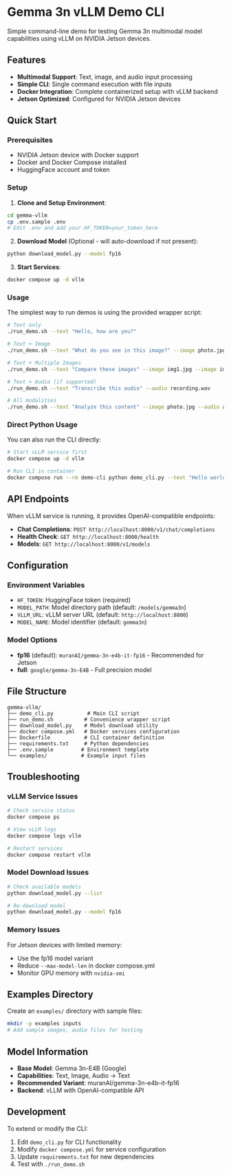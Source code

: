 # Gemma 3n vLLM Demo CLI

Simple command-line demo for testing Gemma 3n multimodal model capabilities using vLLM on NVIDIA Jetson devices.

## Features

- **Multimodal Support**: Text, image, and audio input processing
- **Simple CLI**: Single command execution with file inputs
- **Docker Integration**: Complete containerized setup with vLLM backend
- **Jetson Optimized**: Configured for NVIDIA Jetson devices

## Quick Start

### Prerequisites

- NVIDIA Jetson device with Docker support
- Docker and Docker Compose installed
- HuggingFace account and token

### Setup

1. **Clone and Setup Environment**:
```bash
cd gemma-vllm
cp .env.sample .env
# Edit .env and add your HF_TOKEN=your_token_here
```

2. **Download Model** (Optional - will auto-download if not present):
```bash
python download_model.py --model fp16
```

3. **Start Services**:
```bash
docker compose up -d vllm
```

### Usage

The simplest way to run demos is using the provided wrapper script:

```bash
# Text only
./run_demo.sh --text "Hello, how are you?"

# Text + Image
./run_demo.sh --text "What do you see in this image?" --image photo.jpg

# Text + Multiple Images  
./run_demo.sh --text "Compare these images" --image img1.jpg --image img2.jpg

# Text + Audio (if supported)
./run_demo.sh --text "Transcribe this audio" --audio recording.wav

# All modalities
./run_demo.sh --text "Analyze this content" --image photo.jpg --audio audio.wav
```

### Direct Python Usage

You can also run the CLI directly:

```bash
# Start vLLM service first
docker compose up -d vllm

# Run CLI in container
docker compose run --rm demo-cli python demo_cli.py --text "Hello world"
```

## API Endpoints

When vLLM service is running, it provides OpenAI-compatible endpoints:

- **Chat Completions**: `POST http://localhost:8000/v1/chat/completions`
- **Health Check**: `GET http://localhost:8000/health`
- **Models**: `GET http://localhost:8000/v1/models`

## Configuration

### Environment Variables

- `HF_TOKEN`: HuggingFace token (required)
- `MODEL_PATH`: Model directory path (default: `/models/gemma3n`)
- `VLLM_URL`: vLLM server URL (default: `http://localhost:8000`)
- `MODEL_NAME`: Model identifier (default: `gemma3n`)

### Model Options

- **fp16** (default): `muranAI/gemma-3n-e4b-it-fp16` - Recommended for Jetson
- **full**: `google/gemma-3n-E4B` - Full precision model

## File Structure

```
gemma-vllm/
├── demo_cli.py           # Main CLI script
├── run_demo.sh          # Convenience wrapper script  
├── download_model.py    # Model download utility
├── docker compose.yml   # Docker services configuration
├── Dockerfile           # CLI container definition
├── requirements.txt     # Python dependencies
├── .env.sample         # Environment template
└── examples/           # Example input files
```

## Troubleshooting

### vLLM Service Issues

```bash
# Check service status
docker compose ps

# View vLLM logs
docker compose logs vllm

# Restart services
docker compose restart vllm
```

### Model Download Issues

```bash
# Check available models
python download_model.py --list

# Re-download model
python download_model.py --model fp16
```

### Memory Issues

For Jetson devices with limited memory:
- Use the fp16 model variant
- Reduce `--max-model-len` in docker compose.yml
- Monitor GPU memory with `nvidia-smi`

## Examples Directory

Create an `examples/` directory with sample files:

```bash
mkdir -p examples inputs
# Add sample images, audio files for testing
```

## Model Information

- **Base Model**: Gemma 3n-E4B (Google)
- **Capabilities**: Text, Image, Audio → Text
- **Recommended Variant**: muranAI/gemma-3n-e4b-it-fp16
- **Backend**: vLLM with OpenAI-compatible API

## Development

To extend or modify the CLI:

1. Edit `demo_cli.py` for CLI functionality
2. Modify `docker compose.yml` for service configuration  
3. Update `requirements.txt` for new dependencies
4. Test with `./run_demo.sh`